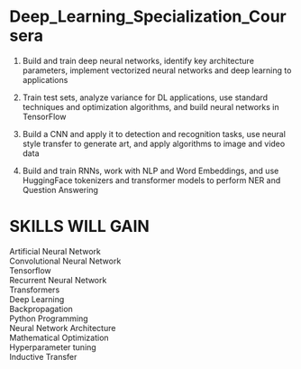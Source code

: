 # Deep_Learning_Specialization_Coursera
1) Build and train deep neural networks, identify key architecture parameters, implement vectorized neural networks and deep learning to applications  

2) Train test sets, analyze variance for DL applications, use standard techniques and optimization algorithms, and build neural networks in TensorFlow  

3) Build a CNN and apply it to detection and recognition tasks, use neural style transfer to generate art, and apply algorithms to image and video data  

4) Build and train RNNs, work with NLP and Word Embeddings, and use HuggingFace tokenizers and transformer models to perform NER and Question Answering

# SKILLS WILL GAIN
Artificial Neural Network  
Convolutional Neural Network  
Tensorflow  
Recurrent Neural Network  
Transformers  
Deep Learning  
Backpropagation  
Python Programming  
Neural Network Architecture  
Mathematical Optimization  
Hyperparameter tuning  
Inductive Transfer  
